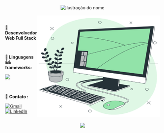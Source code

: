 <div align="center" >
 <img height="40px" src="https://img.shields.io/static/v1?label=WEB&message=Everson_Henrique_Silva&color=73EEAF&style=for-the-badge&logo=GitHub" alt="ilustração do nome">
</div>



<br>

<img src="https://github.com/EversonHenr1/EversonHenr1/blob/main/greenPC.svg" alt="ilustração de um computador" min-width="400px" max-width="400px" width="400px" height="330px" align="right">
<br>

<p align="left"> 
 💼 <strong>Desenvolvedor Web Full Stack</strong><br>
</p>
<br>
<p align="left">
 <strong>🦄 Linguagens && frameworks:</strong>
</p>

<p align="left">
  <a href="https://skillicons.dev">
    <img src="https://skillicons.dev/icons?i=cs,react,js,bootstrap,css,jquery" />
  </a>
</p>
<br>

<p align="left">
  💌 <strong>Contato :</strong> 
</p>

<p align="left">
  <a href="https://mail.google.com/mail/?view=cm&fs=1&to=eversonhenriquepro781@gmail.com" title="Gmail">
  <img src="https://img.shields.io/badge/-Gmail-73eeaf?style=flat-square&labelColor=73eeaf0&logo=gmail&logoColor=gray&link=LINK-DO-SEU-GMAIL" alt="Gmail"/></a>

  <a href="https://linkedin.com/in/everson-henrique-da-silva" title="LinkedIn">
  <img src="https://img.shields.io/badge/-Linkedin-73eeaf?style=flat-square&logo=Linkedin&logoColor=gray&link=LINK-DO-SEU-LINKEDIN" alt="LinkedIn"/></a>
</p>

##

<div align="center">
  <img height="160em" src="https://github-readme-stats.vercel.app/api?username=EversonHenr1&show_icons=true&theme=vue&include_all_commits=false&count_private=true"/>
</div>










<!--
<div style="background-color:black;">
    
    <img height="160em" src="https://github-readme-stats.vercel.app/api/top-langs/?username=EversonHenr1&layout=compact&langs_count=7&theme=graywhite"/>
</div>
-->
<!--
**EversonHenr1/EversonHenr1** is a ✨ _special_ ✨ repository because its `README.md` (this file) appears on your GitHub profile.

Here are some ideas to get you started:

- 🔭 I’m currently working on ...
- 🌱 I’m currently learning ...
- 👯 I’m looking to collaborate on ...
- 🤔 I’m looking for help with ...
- 💬 Ask me about ...
- 📫 How to reach me: ...
- 😄 Pronouns: ...
- ⚡ Fun fact: ...
-->
